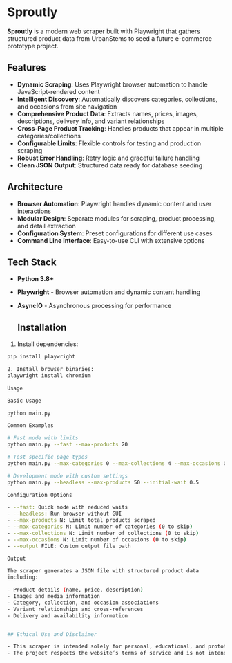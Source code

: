 # Sproutly

  **Sproutly** is a modern web scraper built with Playwright that gathers structured product data from UrbanStems to seed a future e-commerce prototype project.

  ## Features

  - **Dynamic Scraping**: Uses Playwright browser automation to handle JavaScript-rendered content
  - **Intelligent Discovery**: Automatically discovers categories, collections, and occasions from site navigation
  - **Comprehensive Product Data**: Extracts names, prices, images, descriptions, delivery info, and variant relationships
  - **Cross-Page Product Tracking**: Handles products that appear in multiple categories/collections
  - **Configurable Limits**: Flexible controls for testing and production scraping
  - **Robust Error Handling**: Retry logic and graceful failure handling
  - **Clean JSON Output**: Structured data ready for database seeding

  ## Architecture

  - **Browser Automation**: Playwright handles dynamic content and user
  interactions
  - **Modular Design**: Separate modules for scraping, product processing, and detail extraction
  - **Configuration System**: Preset configurations for different use cases
  - **Command Line Interface**: Easy-to-use CLI with extensive options

  ## Tech Stack

  - **Python 3.8+**
  - **Playwright** - Browser automation and dynamic content handling
  - **AsyncIO** - Asynchronous processing for performance

    ## Installation

  1. Install dependencies:
  ```bash
  pip install playwright

  2. Install browser binaries:
  playwright install chromium

  Usage

  Basic Usage

  python main.py

  Common Examples

  # Fast mode with limits
  python main.py --fast --max-products 20

  # Test specific page types
  python main.py --max-categories 0 --max-collections 4 --max-occasions 0

  # Development mode with custom settings
  python main.py --headless --max-products 50 --initial-wait 0.5

  Configuration Options

  - --fast: Quick mode with reduced waits
  - --headless: Run browser without GUI
  - --max-products N: Limit total products scraped
  - --max-categories N: Limit number of categories (0 to skip)
  - --max-collections N: Limit number of collections (0 to skip)
  - --max-occasions N: Limit number of occasions (0 to skip)
  - --output FILE: Custom output file path

  Output

  The scraper generates a JSON file with structured product data
  including:

  - Product details (name, price, description)
  - Images and media information
  - Category, collection, and occasion associations
  - Variant relationships and cross-references
  - Delivery and availability information


## Ethical Use and Disclaimer

- This scraper is intended solely for personal, educational, and prototyping purposes.
- The project respects the website’s terms of service and is not intended for commercial use or redistribution of protected content.